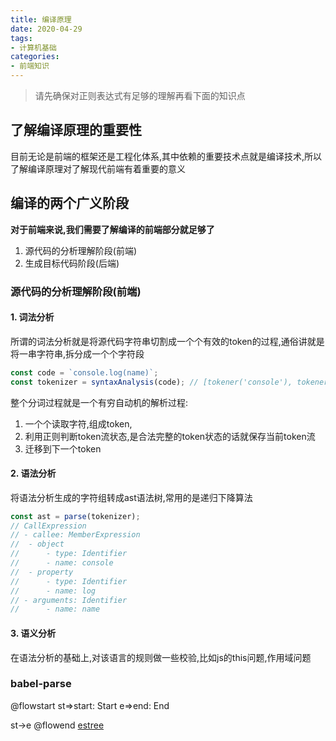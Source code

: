 ```yaml
---
title: 编译原理
date: 2020-04-29
tags:
- 计算机基础
categories:
- 前端知识
---
```

> 请先确保对正则表达式有足够的理解再看下面的知识点

## 了解编译原理的重要性
目前无论是前端的框架还是工程化体系,其中依赖的重要技术点就是编译技术,所以了解编译原理对了解现代前端有着重要的意义

## 编译的两个广义阶段
**对于前端来说,我们需要了解编译的前端部分就足够了**
1. 源代码的分析理解阶段(前端)
2. 生成目标代码阶段(后端)

### 源代码的分析理解阶段(前端)
#### 1. 词法分析
所谓的词法分析就是将源代码字符串切割成一个个有效的token的过程,通俗讲就是将一串字符串,拆分成一个个字符段
```js
const code = `console.log(name)`; 
const tokenizer = syntaxAnalysis(code); // [tokener('console'), tokener('log'), tokener('('), tokener('name'), tokener(')')]
```
整个分词过程就是一个有穷自动机的解析过程:
1. 一个个读取字符,组成token, 
2. 利用正则判断token流状态,是合法完整的token状态的话就保存当前token流
3. 迁移到下一个token

#### 2. 语法分析
将语法分析生成的字符组转成ast语法树,常用的是递归下降算法
```js
const ast = parse(tokenizer);
// CallExpression
// - callee: MemberExpression
//  - object
//      - type: Identifier
//      - name: console
//  - property
//      - type: Identifier
//      - name: log
// - arguments: Identifier
//      - name: name
```
#### 3. 语义分析
在语法分析的基础上,对该语言的规则做一些校验,比如js的this问题,作用域问题

### babel-parse
@flowstart
st=>start: Start
e=>end: End

st->e
@flowend
[estree](https://github.com/estree/estree/blob/master/es5.md)
